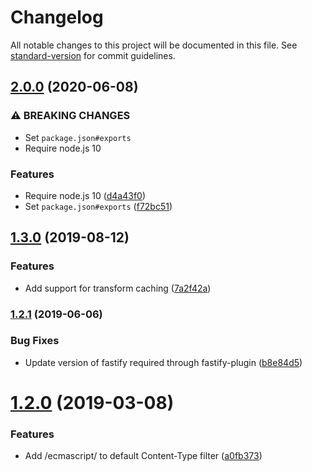 # Changelog

All notable changes to this project will be documented in this file. See [standard-version](https://github.com/conventional-changelog/standard-version) for commit guidelines.

## [2.0.0](https://www.github.com/cfware/fastify-babel/compare/v1.3.0...v2.0.0) (2020-06-08)


### ⚠ BREAKING CHANGES

* Set `package.json#exports`
* Require node.js 10

### Features

* Require node.js 10 ([d4a43f0](https://www.github.com/cfware/fastify-babel/commit/d4a43f007e6e6c3852bfff7c259dda7e8f9a500c))
* Set `package.json#exports` ([f72bc51](https://www.github.com/cfware/fastify-babel/commit/f72bc51bfde6d0c7c034f8180d19d7c117d5c33a))

## [1.3.0](https://github.com/cfware/fastify-babel/compare/v1.2.1...v1.3.0) (2019-08-12)


### Features

* Add support for transform caching ([7a2f42a](https://github.com/cfware/fastify-babel/commit/7a2f42a))

### [1.2.1](https://github.com/cfware/fastify-babel/compare/v1.2.0...v1.2.1) (2019-06-06)


### Bug Fixes

* Update version of fastify required through fastify-plugin ([b8e84d5](https://github.com/cfware/fastify-babel/commit/b8e84d5))



# [1.2.0](https://github.com/cfware/fastify-babel/compare/v1.1.0...v1.2.0) (2019-03-08)


### Features

* Add /ecmascript/ to default Content-Type filter ([a0fb373](https://github.com/cfware/fastify-babel/commit/a0fb373))
